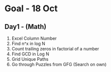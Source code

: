 # Goal - 18 Oct
## Day1 - (Math)
1. Excel Column Number </br>
2. Find n^x in log N </br>
3. Count trailing zeros in factorial of a number</br> 
4. Find GCD in Log N </br>
5. Grid Unique Paths </br>
6. Go through Puzzles from GFG (Search on own) </br>
